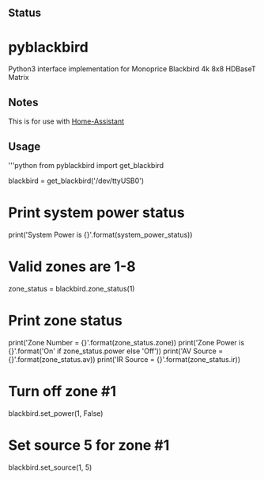 ## Status

# pyblackbird
Python3 interface implementation for Monoprice Blackbird 4k 8x8 HDBaseT Matrix

## Notes
This is for use with [Home-Assistant](http://home-assistant.io)

## Usage
'''python
from pyblackbird import get_blackbird

blackbird = get_blackbird('/dev/ttyUSB0')

# Print system power status
print('System Power is {}'.format(system_power_status))

# Valid zones are 1-8
zone_status = blackbird.zone_status(1)

# Print zone status
print('Zone Number = {}'.format(zone_status.zone))
print('Zone Power is {}'.format('On' if zone_status.power else 'Off'))
print('AV Source = {}'.format(zone_status.av))
print('IR Source = {}'.format(zone_status.ir))

# Turn off zone #1
blackbird.set_power(1, False)

# Set source 5 for zone #1
blackbird.set_source(1, 5)
